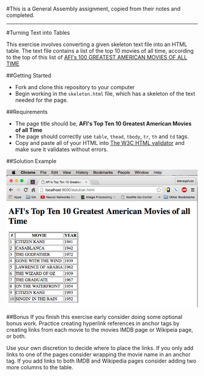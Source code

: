 #This is a General Assembly assignment, copied from their notes and completed.

-----------------------------------------------------------------------------------------------

#Turning Text into Tables

This exercise involves converting a given skeleton text file into an HTML table. The text file contains a list of the top 10 movies of all time, according to the top of this list of [AFI's 100 GREATEST AMERICAN MOVIES OF ALL TIME](http://www.afi.com/100Years/movies.aspx)

##Getting Started
* Fork and clone this repository to your computer
* Begin working in the `skeleton.html` file, which has a skeleton of the text needed for the page.

##Requirements

* The page title should be, **AFI's Top Ten 10 Greatest American Movies of all Time**
* The page should correctly use `table`, `thead`, `tbody`, `tr`, `th` and `td` tags.
* Copy and paste all of your HTML into [The W3C HTML validator](https://validator.w3.org/#validate_by_input) and make sure it validates without errors.

##Solution Example

![Solution Example](solution.png)

##Bonus
If you finish this exercise early consider doing some optional bonus work. Practice creating hyperlink references in anchor tags by creating links from each movie to the movies IMDB page or Wikipeia page, or both.

Use your own discretion to decide where to place the links. If you only add links to one of the pages consider wrapping the movie name in an anchor tag. If you add links to both IMDB and Wikipedia pages consider adding two more columns to the table.
